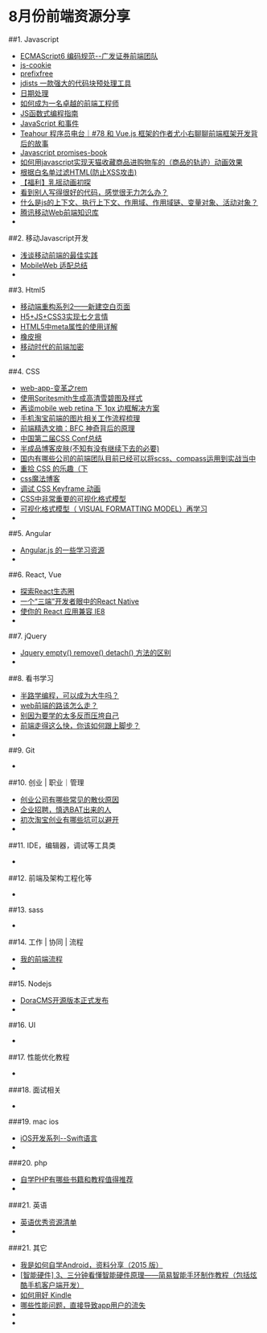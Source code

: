 # 8月份前端资源分享
##1. Javascript
- [ECMAScript6 编码规范--广发证券前端团队](https://github.com/gf-web/es6-coding-style/)
- [js-cookie](https://github.com/js-cookie/js-cookie)
- [prefixfree](http://leaverou.github.io/prefixfree)
- [jdists 一款强大的代码块预处理工具](http://div.io/topic/1203?from=groupmessage&isappinstalled=0)
- [日期处理](http://digitalbush.com/projects/masked-input-plugin/)
- [如何成为一名卓越的前端工程师](http://jiongks.name/)
- [JS函数式编程指南](http://llh911001.gitbooks.io/mostly-adequate-guide-chinese/content/ch1.html)
- [JavaScript 和事件](http://yujiangshui.com/javascript-event/)
- [Teahour 程序员电台｜#78 和 Vue.js 框架的作者尤小右聊聊前端框架开发背后的故事](http://zhuanlan.zhihu.com/teahour/20167245)
- [Javascript promises-book](http://liubin.github.io/promises-book)
- [如何用javascript实现天猫收藏商品进购物车的（商品的轨迹）动画效果](http://www.zhihu.com/question/30977272)
- [根据白名单过滤HTML(防止XSS攻击)](https://github.com/leizongmin/js-xss)
- [【福利】乳摇动画初探](http://www.alloyteam.com/2015/08/fu-li-ru-yao-dong-hua-chu-tan/)
- [看到别人写得很好的代码，感觉很无力怎么办？](http://segmentfault.com/q/1010000003108390)
- [什么是js的上下文、执行上下文、作用域、作用域链、变量对象、活动对象？](http://segmentfault.com/q/1010000003107212)
- [腾讯移动Web前端知识库](https://github.com/AlloyTeam/Mars)
- []()

##2. 移动Javascript开发
- [浅谈移动前端的最佳实践](http://www.cnblogs.com/yexiaochai/p/4219523.html)
- [MobileWeb 适配总结](http://www.w3ctech.com/topic/979)
- []()


##3. Html5
- [移动端重构系列2——新建空白页面](http://www.w3cplus.com/mobile/mobile-terminal-refactoring-create-page.html)
- [H5+JS+CSS3实现七夕言情](http://www.imooc.com/learn/453)
- [HTML5中meta属性的使用详解](http://blog.csdn.net/xmtblog/article/details/46226717)
- [橡皮擦](https://github.com/boblemarin/jQuery.eraser)
- [移动时代的前端加密](http://div.io/topic/1220)
- []()

##4. CSS
- [web-app-变革之rem](https://github.com/Zjingwen/sunshineKnow/blob/master/web-app-%E5%8F%98%E9%9D%A9%E4%B9%8Brem.md)
- [使用Spritesmith生成高清雪碧图及样式](http://solodu.com/generate-retina-css-sprite-with-spritesmith/)
- [再谈mobile web retina 下 1px 边框解决方案](http://www.ghugo.com/css-retina-hairline/?utm_source=tuicool)
- [手机淘宝前端的图片相关工作流程梳理](https://github.com/amfe/article/issues/8)
- [前端精选文摘：BFC 神奇背后的原理](http://www.cnblogs.com/lhb25/p/inside-block-formatting-ontext.html)
- [中国第二届CSS Conf总结](http://www.w3ctech.com/topic/1463)
- [半成品博客皮肤(不知有没有继续下去的必要)](http://www.cnblogs.com/cyclone77/p/4727550.html)
- [国内有哪些公司的前端团队目前已经可以将scss、compass运用到实战当中](http://www.zhihu.com/question/31987504)
- [重拾 CSS 的乐趣（下](https://github.com/cssmagic/blog/issues/54)
- [css魔法博客](https://github.com/cssmagic/blog/issues?q=is%3Aopen)
- [调试 CSS Keyframe 动画](http://www.w3ctech.com/topic/1472)
- [CSS中非常重要的可视化格式模型](http://bbs.csdn.net/topics/340204423)
- [可视化格式模型（ VISUAL FORMATTING MODEL）再学习](http://www.topcss.org/?p=864)
- []()

##5. Angular
- [Angular.js 的一些学习资源](https://github.com/dolymood/AngularLearning)
- []()

##6. React, Vue
- [探索React生态圈](http://www.tuicool.com/articles/b26BJrV)
- [一个“三端”开发者眼中的React Native](http://www.html-js.com/article/Big-search-car-front-team-column-a-three-in-the-eyes-of-the-developers-Native-React%203089)
- [使你的 React 应用兼容 IE8](https://github.com/xcatliu/react-ie8)
- []()

##7. jQuery
- [Jquery empty() remove() detach() 方法的区别](http://blog.csdn.net/walkerjong/article/details/7989405)
- []()

##8. 看书学习
- [半路学编程，可以成为大牛吗？](http://www.zhihu.com/question/34101611)
- [web前端的路该怎么走？](http://www.zhihu.com/question/34388831)
- [别因为要学的太多反而压垮自己](http://mp.weixin.qq.com/s?__biz=MjM5MTA1MjAxMQ==&mid=204580251&idx=1&sn=b2d3b2ee83421935de20b85b02671d78&key=1936e2bc22c2ceb5249d40545a0a04ec316a687c2a618b6da90664af656c928726eb8527f3be1b3cbc76242f6c0da55b&ascene=0&uin=MjM2NDE3Mzk1&devicetype=iMac+MacBookPro11%2C2+OSX+OSX+10.10.2+build(14C109)&version=11020012&pass_ticket=e8VKVk%2BfNyScWMl6zouxSm3GZ2qc3WFoLI70IhbcYUk%3D)
- [前端走得这么快，你该如何跟上脚步？](http://xiaoyuze88.github.io/blog/2015/07/27/%E5%89%8D%E7%AB%AF%E8%B5%B0%E5%BE%97%E8%BF%99%E4%B9%88%E5%BF%AB%EF%BC%8C%E4%BD%A0%E8%AF%A5%E5%A6%82%E4%BD%95%E8%B7%9F%E4%B8%8A%E8%84%9A%E6%AD%A5%EF%BC%9F/)
- []()

##9. Git
- []()

##10. 创业 | 职业｜管理
- [创业公司有哪些常见的散伙原因](http://www.zhihu.com/question/30782747)
- [企业招聘，慎选BAT出来的人](http://news.cnblogs.com/n/526861/)
- [初次淘宝创业有哪些坑可以避开](http://www.zhihu.com/question/30935339)
- []()

##11. IDE，编辑器，调试等工具类
- []()

##12. 前端及架构工程化等
- []()


##13. sass
- []()

##14. 工作 | 协同 | 流程
- [我的前端流程](http://www.html-js.com/article/My-head-is-the-way-Im-the-front-end-process%203090)
- []()

##15. Nodejs
- [DoraCMS开源版本正式发布](http://www.html-js.com/article/Nodejs-development-DoraCMS-open-source-version-officially-released%203118)
- []()

##16. UI
- []()

##17. 性能优化教程
- []()

###18. 面试相关
- []()

###19. mac ios
- [iOS开发系列--Swift语言](http://www.cnblogs.com/kenshincui/p/4717450.html)
- []()

###20. php
- [自学PHP有哪些书籍和教程值得推荐](http://www.zhihu.com/question/20034403)
- []()

###21. 英语
- [英语优秀资源清单](http://news.cnblogs.com/n/526374/)
- []()

###21. 其它
- [我是如何自学Android，资料分享（2015 版）](http://www.cnblogs.com/aikaifa/p/4699068.html)
- [[智能硬件] 3、三分钟看懂智能硬件原理——简易智能手环制作教程（包括炫酷手机客户端开发）](http://www.cnblogs.com/zjutlitao/p/4690228.html)
- [如何用好 Kindle](http://www.zhihu.com/question/21158269)
- [哪些性能问题，直接导致app用户的流失](http://www.zhihu.com/question/24584224)
- []()
- []()
